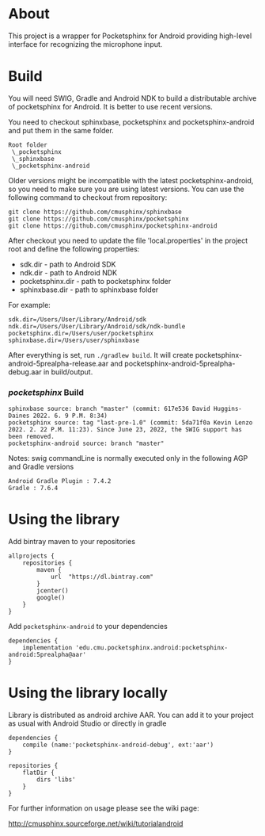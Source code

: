 About
=====

This project is a wrapper for Pocketsphinx for Android providing
high-level interface for recognizing the microphone input.

Build
=====

You will need SWIG, Gradle and Android NDK to build a distributable
archive of pocketsphinx for Android. It is better to use recent versions.

You need to checkout sphinxbase, pocketsphinx and pocketsphinx-android
and put them in the same folder.

```
Root folder
 \_pocketsphinx
 \_sphinxbase
 \_pocketsphinx-android
```

Older versions might be incompatible with the latest pocketsphinx-android,
so you need to make sure you are using latest versions. You can use
the following command to checkout from repository:

```
git clone https://github.com/cmusphinx/sphinxbase
git clone https://github.com/cmusphinx/pocketsphinx
git clone https://github.com/cmusphinx/pocketsphinx-android
```

After checkout you need to update the file 'local.properties' in the
project root and define the following properties:

* sdk.dir - path to Android SDK
* ndk.dir - path to Android NDK
* pocketsphinx.dir - path to pocketsphinx folder
* sphinxbase.dir - path to sphinxbase folder

For example:

```
sdk.dir=/Users/User/Library/Android/sdk
ndk.dir=/Users/User/Library/Android/sdk/ndk-bundle
pocketsphinx.dir=/Users/user/pocketsphinx
sphinxbase.dir=/Users/user/sphinxbase
```

After everything is set, run `./gradlew build`. It will create
pocketsphinx-android-5prealpha-release.aar and
pocketsphinx-android-5prealpha-debug.aar in build/output.

### *pocketsphinx* Build
```
sphinxbase source: branch "master" (commit: 617e536 David Huggins-Daines 2022. 6. 9 P.M. 8:34)
pocketsphinx source: tag "last-pre-1.0" (commit: 5da71f0a Kevin Lenzo 2022. 2. 22 P.M. 11:23). Since June 23, 2022, the SWIG support has been removed.
pocketsphinx-android source: branch "master"
```
Notes: swig commandLine is normally executed only in the following AGP and Gradle versions

    Android Gradle Plugin : 7.4.2
    Gradle : 7.6.4

Using the library
=================

Add bintray maven to your repositories

    allprojects {
        repositories {
            maven {
                url  "https://dl.bintray.com"
            }
            jcenter()
            google()
        }
    }


Add `pocketsphinx-android` to your dependencies

    dependencies {
        implementation 'edu.cmu.pocketsphinx.android:pocketsphinx-android:5prealpha@aar'
    }


Using the library locally
=================

Library is distributed as android archive AAR. You can add it to your project
as usual with Android Studio or directly in gradle

    dependencies {
        compile (name:'pocketsphinx-android-debug', ext:'aar')
    }

    repositories {
        flatDir {
            dirs 'libs'
        }
    }

For further information on usage please see the wiki page:

http://cmusphinx.sourceforge.net/wiki/tutorialandroid